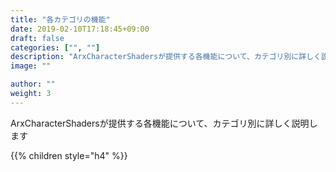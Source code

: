 ```yaml
---
title: "各カテゴリの機能"
date: 2019-02-10T17:18:45+09:00
draft: false
categories: ["", ""]
description: "ArxCharacterShadersが提供する各機能について、カテゴリ別に詳しく説明"
image: ""

author: ""
weight: 3
---
```

ArxCharacterShadersが提供する各機能について、カテゴリ別に詳しく説明します

{{% children style="h4" %}}